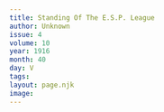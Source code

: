 ```yaml
---
title: Standing Of The E.S.P. League
author: Unknown
issue: 4
volume: 10
year: 1916
month: 40
day: V
tags:
layout: page.njk
image:
---
```





